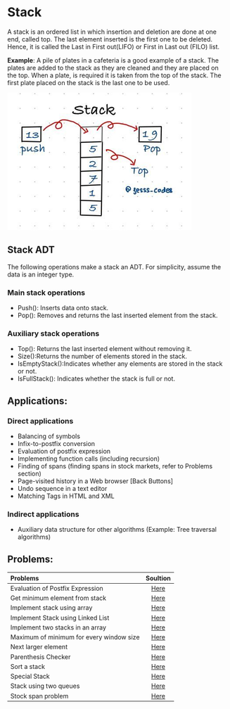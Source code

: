 # Stack

A stack is an ordered list in which insertion and deletion are done at one end, called
top. The last element inserted is the first one to be deleted. Hence, it is called the Last in First out(LIFO) or First in Last out (FILO) list.<br>

**Example**: A pile of plates in a cafeteria is a good example of a
stack. The plates are added to the stack as they are cleaned and they are placed on the top. When a
plate, is required it is taken from the top of the stack. The first plate placed on the stack is the last one to be used.

![stack](image/stack.png)<br>

## Stack ADT
The following operations make a stack an ADT. For simplicity, assume the data is an integer type.
### Main stack operations
- Push(): Inserts data onto stack.
- Pop(): Removes and returns the last inserted element from the stack.

### Auxiliary stack operations

- Top(): Returns the last inserted element without removing it.
- Size():Returns the number of elements stored in the stack.
- IsEmptyStack():Indicates whether any elements are stored in the stack or not.
- IsFullStack(): Indicates whether the stack is full or not.

## Applications:
### Direct applications
- Balancing of symbols
- Infix-to-postfix conversion
- Evaluation of postfix expression
- Implementing function calls (including recursion)
- Finding of spans (finding spans in stock markets, refer to Problems section)
- Page-visited history in a Web browser [Back Buttons]
- Undo sequence in a text editor
- Matching Tags in HTML and XML
### Indirect applications
- Auxiliary data structure for other algorithms (Example: Tree traversal algorithms)

## Problems:

| Problems    | Soultion  |      
| :------------- |:-------------:| 
| Evaluation of Postfix Expression  | [Here]() |
| Get minimum element from stack  | [Here]() |
| Implement stack using array  | [Here]() |
| Implement Stack using Linked List  | [Here]() |
| Implement two stacks in an array  | [Here]() |
| Maximum of minimum for every window size  | [Here]() |
| Next larger element  | [Here]() |
| Parenthesis Checker  | [Here]() |
| Sort a stack  | [Here]() |
| Special Stack  | [Here]() |
| Stack using two queues  | [Here]() |
| Stock span problem  | [Here]() |
